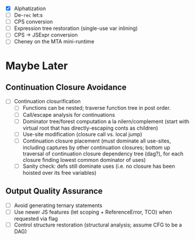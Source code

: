 - [x] Alphatization
- [ ] De-`rec` let:s
- [ ] CPS conversion
- [ ] Expression tree restoration (single-use var inlining)
- [ ] CPS -> JSExpr conversion
- [ ] Cheney on the MTA mini-runtime

# Maybe Later

## Continuation Closure Avoidance

- [ ] Continuation closurification
    * [ ] Functions can be nested; traverse function tree in post order.
    * [ ] Call/escape analysis for continuations
    * [ ] Dominator tree/forest computation a la nilern/complement (start with virtual root
          that has directly-escaping conts as children)
    * [ ] Use-site modification (closure call vs. local jump)
    * [ ] Continuation closure placement (must dominate all use-sites, including
          captures by other continuation closures; bottom up traversal of continuation
          closure dependency tree (dag?), for each closure finding lowest common dominator
          of uses)
    * [ ] Sanity check: defs still dominate uses (i.e. no closure has been hoisted over its
          free variables)

## Output Quality Assurance

- [ ] Avoid generating ternary statements
- [ ] Use newer JS features (let scoping + ReferenceError, TCO) when requested via flag
- [ ] Control structure restoration (structural analysis; assume CFG to be a DAG)
